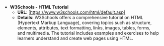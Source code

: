 - **W3Schools - HTML Tutorial**
  - **URL**: [https://www.w3schools.com/html/default.asp]
  - **Details**: W3Schools offers a comprehensive tutorial on HTML (Hypertext Markup Language), covering topics such as structure, elements, attributes, text formatting, links, images, tables, forms, and multimedia. The tutorial includes examples and exercises to help learners understand and create web pages using HTML.
